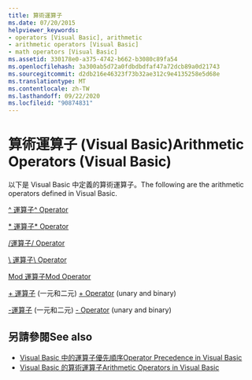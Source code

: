 ```yaml
---
title: 算術運算子
ms.date: 07/20/2015
helpviewer_keywords:
- operators [Visual Basic], arithmetic
- arithmetic operators [Visual Basic]
- math operators [Visual Basic]
ms.assetid: 330178e0-a375-4742-b662-b3080c89fa54
ms.openlocfilehash: 3a300ab5d72a0fdbdbdfaf47a72dcb89a0d21743
ms.sourcegitcommit: d2db216e46323f73b32ae312c9e4135258e5d68e
ms.translationtype: MT
ms.contentlocale: zh-TW
ms.lasthandoff: 09/22/2020
ms.locfileid: "90874831"
---
```

# <a name="arithmetic-operators-visual-basic"></a><span data-ttu-id="23bf6-102">算術運算子 (Visual Basic)</span><span class="sxs-lookup"><span data-stu-id="23bf6-102">Arithmetic Operators (Visual Basic)</span></span>

<span data-ttu-id="23bf6-103">以下是 Visual Basic 中定義的算術運算子。</span><span class="sxs-lookup"><span data-stu-id="23bf6-103">The following are the arithmetic operators defined in Visual Basic.</span></span>  
  
 [<span data-ttu-id="23bf6-104">^ 運算子</span><span class="sxs-lookup"><span data-stu-id="23bf6-104">^ Operator</span></span>](exponentiation-operator.md)  
  
 [<span data-ttu-id="23bf6-105">\* 運算子</span><span class="sxs-lookup"><span data-stu-id="23bf6-105">\* Operator</span></span>](multiplication-operator.md)  
  
 [<span data-ttu-id="23bf6-106">/運算子</span><span class="sxs-lookup"><span data-stu-id="23bf6-106">/ Operator</span></span>](floating-point-division-operator.md)  
  
 [<span data-ttu-id="23bf6-107">\ 運算子</span><span class="sxs-lookup"><span data-stu-id="23bf6-107">\ Operator</span></span>](integer-division-operator.md)  
  
 [<span data-ttu-id="23bf6-108">Mod 運算子</span><span class="sxs-lookup"><span data-stu-id="23bf6-108">Mod Operator</span></span>](mod-operator.md)  
  
 <span data-ttu-id="23bf6-109">[+ 運算子](addition-operator.md) (一元和二元) </span><span class="sxs-lookup"><span data-stu-id="23bf6-109">[+ Operator](addition-operator.md) (unary and binary)</span></span>  
  
 <span data-ttu-id="23bf6-110">[-運算子](subtraction-operator.md) (一元和二元) </span><span class="sxs-lookup"><span data-stu-id="23bf6-110">[- Operator](subtraction-operator.md) (unary and binary)</span></span>  
  
## <a name="see-also"></a><span data-ttu-id="23bf6-111">另請參閱</span><span class="sxs-lookup"><span data-stu-id="23bf6-111">See also</span></span>

- [<span data-ttu-id="23bf6-112">Visual Basic 中的運算子優先順序</span><span class="sxs-lookup"><span data-stu-id="23bf6-112">Operator Precedence in Visual Basic</span></span>](operator-precedence.md)
- [<span data-ttu-id="23bf6-113">Visual Basic 的算術運算子</span><span class="sxs-lookup"><span data-stu-id="23bf6-113">Arithmetic Operators in Visual Basic</span></span>](../../programming-guide/language-features/operators-and-expressions/arithmetic-operators.md)
